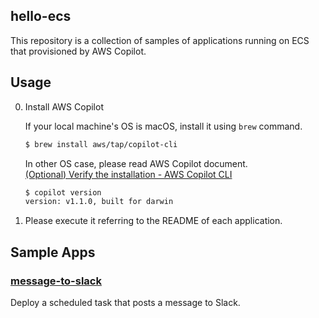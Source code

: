 hello-ecs
---

This repository is a collection of samples of applications running on ECS that provisioned by AWS Copilot.


## Usage

0. Install AWS Copilot

    If your local machine's OS is macOS, install it using `brew` command.
    
    ```bash
    $ brew install aws/tap/copilot-cli
    ```
    
    In other OS case, please read AWS Copilot document.  
    [(Optional) Verify the installation - AWS Copilot CLI](https://aws.github.io/copilot-cli/docs/getting-started/verify/)
    
    ```bash
    $ copilot version
    version: v1.1.0, built for darwin
    ```

1. Please execute it referring to the README of each application.

## Sample Apps

### [message-to-slack](https://github.com/michimani/hello-ecs/tree/master/message-to-slack)  

Deploy a scheduled task that posts a message to Slack.

